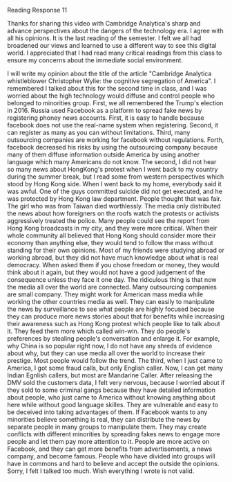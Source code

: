 Reading Response 11

Thanks for sharing this video with Cambridge Analytica's sharp and advance perspectives about the dangers of the technology era. 
I agree with all his opinions. It is the last reading of the semester. I felt we all had broadened our views and learned to use a different way to see this digital world. I appreciated that I had read many critical readings from this class to ensure my concerns about
the immediate social environment. 

I will write my opinion about the title of the article "Cambridge Analytica whistleblower Christopher Wylie: the cognitive segregation of America". 
I remembered I talked about this for the second time in class, and I was worried about the high technology would diffuse and control people who belonged to minorities group. 
First, we all remembered the Trump's election in 2016. Russia used Facebook as a platform to spread fake news by registering phoney news accounts. First, it is easy to handle because facebook does not use the real-name system when registering.  Second, it can register as many as you can without limitations. Third, many outsourcing companies are working for facebook without regulations.  Forth, facebook decreased his risks by using the outsourcing company because many of them diffuse information outside America by using another language which many Americans do not know. 
The second, I did not hear so many news about HongKong's protest when I went back to my country during the summer break, but I read some from western perspectives which stood by Hong Kong side. When I went back to my home, everybody said it was awful. One of the guys committed suicide did not get executed, and he was protected by Hong Kong law department. People thought that was fair. The girl who was from Taiwan died worthlessly. The media only distributed the news about how foreigners on the roofs watch the protests or activists aggressively treated the police. Many people could see the report from Hong Kong broadcasts in my city, and they were more critical. When their whole community all believed that Hong Kong should consider more their economy than anything else, they would tend to follow the mass without standing for their own opinions. Most of my friends were studying abroad or working abroad, but they did not have much knowledge about what is real democracy. When asked them if you chose freedom or money, they would think about it again, but they would not have a good judgement of the consequence unless they face it one day.
The ridiculous thing is that now the media all over the world are connected. Many outsourcing companies are small company. They might work for American mass media while working the other countries media as well. They can easily to manipulate the news by surveillance to see what people are highly focused because they can produce more news stories about that for benefits while increasing their awareness such as Hong Kong protest which people like to talk about it. They feed them more which called win-win. They do people's preferences by stealing people's conversation and enlarge it. For example, why China is so popular right now, I do not have any shreds of evidence about why, but they can use media all over the world to increase their prestige. Most people would follow the trend. 
The third, when I just came to America, I got some fraud calls, but only English caller. Now, I can get many Indian Egnlish callers, but most are Mandarine Caller. After releasing the DMV sold the customers data, I felt very nervous, because I worried about if they sold to some criminal gangs because they have detailed information about people, who just came to America without knowing anything about here while without good language skilles.  They are vulnerable and easy to be deceived into taking advantages of them. If Facebook wants to any minorities believe something is real, they can distribute the news by separate people in many groups to manipulate them. They may create conflicts with different minorities by spreading fakes news to engage more people and let them pay more attention to it. People are more active on Facebook, and they can get more benefits from advertisements, a news company, and become famous. 
People who have divided into groups will have in commons and hard to believe and accept the outside the opinions. Sorry, I felt I talked too much. Wish everything I wrote is not valid. 

